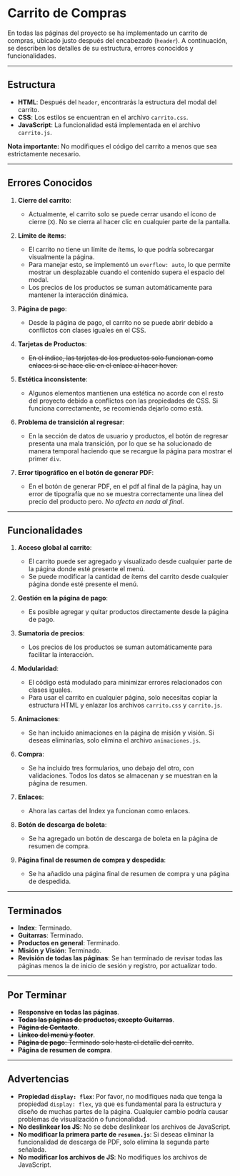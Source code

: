 # Carrito de Compras

En todas las páginas del proyecto se ha implementado un carrito de compras, ubicado justo después del encabezado (`header`). A continuación, se describen los detalles de su estructura, errores conocidos y funcionalidades.

---

## Estructura

- **HTML**: Después del `header`, encontrarás la estructura del modal del carrito.
- **CSS**: Los estilos se encuentran en el archivo `carrito.css`.
- **JavaScript**: La funcionalidad está implementada en el archivo `carrito.js`.

**Nota importante:** No modifiques el código del carrito a menos que sea estrictamente necesario.

---

## Errores Conocidos

1. **Cierre del carrito**:
   - Actualmente, el carrito solo se puede cerrar usando el ícono de cierre (`X`). No se cierra al hacer clic en cualquier parte de la pantalla.

2. **Límite de ítems**:
   - El carrito no tiene un límite de ítems, lo que podría sobrecargar visualmente la página.
   - Para manejar esto, se implementó un `overflow: auto`, lo que permite mostrar un desplazable cuando el contenido supera el espacio del modal.
   - Los precios de los productos se suman automáticamente para mantener la interacción dinámica.

3. **Página de pago**:
   - Desde la página de pago, el carrito no se puede abrir debido a conflictos con clases iguales en el CSS.

4. **Tarjetas de Productos**:
   - ~~En el índice, las tarjetas de los productos solo funcionan como enlaces si se hace clic en el enlace al hacer hover.~~

5. **Estética inconsistente**:
   - Algunos elementos mantienen una estética no acorde con el resto del proyecto debido a conflictos con las propiedades de CSS. Si funciona correctamente, se recomienda dejarlo como está.

6. **Problema de transición al regresar**:
   - En la sección de datos de usuario y productos, el botón de regresar presenta una mala transición, por lo que se ha solucionado de manera temporal haciendo que se recargue la página para mostrar el primer `div`.

7. **Error tipográfico en el botón de generar PDF**:
   - En el botón de generar PDF, en el pdf al final de la página, hay un error de tipografía que no se muestra correctamente  una línea del precio del producto pero. *No afecta en nada al final*.

---

## Funcionalidades

1. **Acceso global al carrito**:
   - El carrito puede ser agregado y visualizado desde cualquier parte de la página donde esté presente el menú.
   - Se puede modificar la cantidad de ítems del carrito desde cualquier página donde esté presente el menú.

2. **Gestión en la página de pago**:
   - Es posible agregar y quitar productos directamente desde la página de pago.

3. **Sumatoria de precios**:
   - Los precios de los productos se suman automáticamente para facilitar la interacción.

4. **Modularidad**:
   - El código está modulado para minimizar errores relacionados con clases iguales.
   - Para usar el carrito en cualquier página, solo necesitas copiar la estructura HTML y enlazar los archivos `carrito.css` y `carrito.js`.

5. **Animaciones**:
   - Se han incluido animaciones en la página de misión y visión. Si deseas eliminarlas, solo elimina el archivo `animaciones.js`.

6. **Compra**:
   - Se ha incluido tres formularios, uno debajo del otro, con validaciones. Todos los datos se almacenan y se muestran en la página de resumen.

7. **Enlaces**:
   - Ahora las cartas del Index ya funcionan como enlaces.

8. **Botón de descarga de boleta**:
   - Se ha agregado un botón de descarga de boleta en la página de resumen de compra.

9. **Página final de resumen de compra y despedida**:
   - Se ha añadido una página final de resumen de compra y una página de despedida.

---

## Terminados

- **Index**: Terminado.
- **Guitarras**: Terminado.
- **Productos en general**: Terminado.
- **Misión y Visión**: Terminado.
- **Revisión de todas las páginas**: Se han terminado de revisar todas las páginas menos la de inicio de sesión y registro, por actualizar todo.

---

## Por Terminar

- **Responsive en todas las páginas**.
- ~~**Todas las páginas de productos, excepto Guitarras**~~.
- ~~**Página de Contacto**~~.
- ~~**Linkeo del menú y footer**~~.
- ~~**Página de pago**: Terminado solo hasta el detalle del carrito~~.
- **Página de resumen de compra**.

---

## Advertencias

- **Propiedad `display: flex`**: Por favor, no modifiques nada que tenga la propiedad `display: flex`, ya que es fundamental para la estructura y diseño de muchas partes de la página. Cualquier cambio podría causar problemas de visualización o funcionalidad.
- **No deslinkear los JS**: No se debe deslinkear los archivos de JavaScript.
- **No modificar la primera parte de `resumen.js`**: Si deseas eliminar la funcionalidad de descarga de PDF, solo elimina la segunda parte señalada.
- **No modificar los archivos de JS**: No modifiques los archivos de JavaScript.
